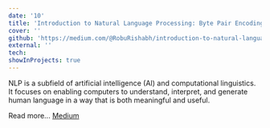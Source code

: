 ```yaml
---
date: '10'
title: 'Introduction to Natural Language Processing: Byte Pair Encoding (BPE) and Natural Language Toolkit (NLTK)'
cover: ''
github: 'https://medium.com/@RobuRishabh/introduction-to-natural-language-processing-byte-pair-encoding-bpe-and-natural-language-toolkit-414c83f85b71'
external: ''
tech:
showInProjects: true
---
```


NLP is a subfield of artificial intelligence (AI) and computational linguistics. It focuses on enabling computers to understand, interpret, and generate human language in a way that is both meaningful and useful.

Read more... [Medium](https://medium.com/@RobuRishabh/introduction-to-natural-language-processing-byte-pair-encoding-bpe-and-natural-language-toolkit-414c83f85b71)
